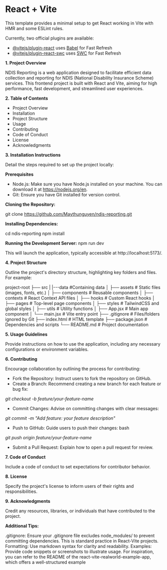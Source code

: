 # React + Vite

This template provides a minimal setup to get React working in Vite with HMR and some ESLint rules.

Currently, two official plugins are available:

- [@vitejs/plugin-react](https://github.com/vitejs/vite-plugin-react/blob/main/packages/plugin-react/README.md) uses [Babel](https://babeljs.io/) for Fast Refresh
- [@vitejs/plugin-react-swc](https://github.com/vitejs/vite-plugin-react-swc) uses [SWC](https://swc.rs/) for Fast Refresh

**1. Project Overview**

NDIS Reporting is a web application designed to facilitate efficient data collection and reporting for NDIS (National Disability Insurance Scheme) services. This frontend project is built with React and Vite, aiming for high performance, fast development, and streamlined user experiences.

**2. Table of Contents**

- Project Overview
- Installation
-  Project Structure
- Usage
- Contributing
- Code of Conduct
- License
- Acknowledgments

**3. Installation Instructions**

Detail the steps required to set up the project locally:

**Prerequisites**
- Node.js: Make sure you have Node.js installed on your machine. You can download it at https://nodejs.org/en.
- Git: Ensure you have Git installed for version control.


**Cloning the Repository:**

git clone https://github.com/Maythunguyen/ndis-reporting.git

**Installing Dependencies:**

cd ndis-reporting
npm install

**Running the Development Server:** 
npm run dev

This will launch the application, typically accessible at http://localhost:5173/.

**4. Project Structure**

Outline the project's directory structure, highlighting key folders and files. For example:

project-root
├── src
|   |---data               #Containing data
│   ├── assets             # Static files (images, fonts, etc.)
│   ├── components         # Reusable components
│   ├── contexts           # React Context API files
│   ├── hooks              # Custom React hooks
│   ├── pages              # Top-level page components
│   ├── styles             # TailwindCSS and global styles
│   ├── utils              # Utility functions
│   ├── App.jsx            # Main app component
│   └── main.jsx           # Vite entry point
├── .gitignore             # Files/folders ignored by Git
├── index.html             # HTML template
├── package.json           # Dependencies and scripts
└── README.md              # Project documentation


**5. Usage Guidelines**

Provide instructions on how to use the application, including any necessary configurations or environment variables.

**6. Contributing**

Encourage collaboration by outlining the process for contributing:

- Fork the Repository: Instruct users to fork the repository on GitHub.
- Create a Branch: Recommend creating a new branch for each feature or bug fix:

_git checkout -b feature/your-feature-name_

- Commit Changes: Advise on committing changes with clear messages:

_git commit -m "Add feature: your feature description"_

- Push to GitHub: Guide users to push their changes:
bash

_git push origin feature/your-feature-name_

- Submit a Pull Request: Explain how to open a pull request for review.

**7. Code of Conduct**

Include a code of conduct to set expectations for contributor behavior.

**8. License**

Specify the project's license to inform users of their rights and responsibilities.

**9. Acknowledgments**

Credit any resources, libraries, or individuals that have contributed to the project.

**Additional Tips:**

.gitignore: Ensure your .gitignore file excludes node_modules/ to prevent committing dependencies. This is standard practice in React-Vite projects.
Formatting: Use markdown syntax for clarity and readability.
Examples: Provide code snippets or screenshots to illustrate usage.
For inspiration, you can refer to the README of the react-vite-realworld-example-app, which offers a well-structured example
